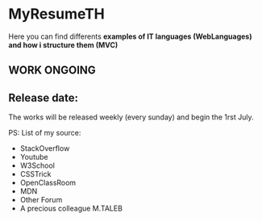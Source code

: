 # MyResumeTH
Here you can find differents **examples of IT languages (WebLanguages) and how i structure them (MVC)**
## **WORK ONGOING**
## **Release date:**
The works will be released weekly (every sunday) and begin the 1rst July.

PS:
List of my source:
- StackOverflow
- Youtube
- W3School
- CSSTrick
- OpenClassRoom
- MDN
- Other Forum
- A precious colleague M.TALEB


